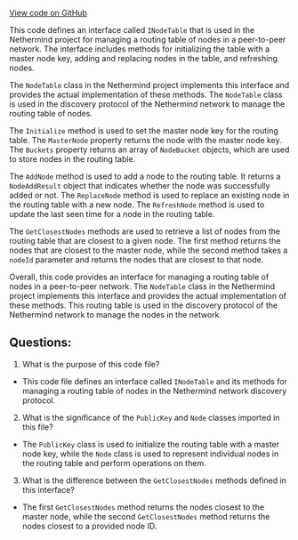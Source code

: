 [View code on GitHub](https://github.com/nethermindeth/nethermind/Nethermind.Network.Discovery/RoutingTable/INodeTable.cs)

This code defines an interface called `INodeTable` that is used in the Nethermind project for managing a routing table of nodes in a peer-to-peer network. The interface includes methods for initializing the table with a master node key, adding and replacing nodes in the table, and refreshing nodes. 

The `NodeTable` class in the Nethermind project implements this interface and provides the actual implementation of these methods. The `NodeTable` class is used in the discovery protocol of the Nethermind network to manage the routing table of nodes. 

The `Initialize` method is used to set the master node key for the routing table. The `MasterNode` property returns the node with the master node key. The `Buckets` property returns an array of `NodeBucket` objects, which are used to store nodes in the routing table. 

The `AddNode` method is used to add a node to the routing table. It returns a `NodeAddResult` object that indicates whether the node was successfully added or not. The `ReplaceNode` method is used to replace an existing node in the routing table with a new node. The `RefreshNode` method is used to update the last seen time for a node in the routing table. 

The `GetClosestNodes` methods are used to retrieve a list of nodes from the routing table that are closest to a given node. The first method returns the nodes that are closest to the master node, while the second method takes a `nodeId` parameter and returns the nodes that are closest to that node. 

Overall, this code provides an interface for managing a routing table of nodes in a peer-to-peer network. The `NodeTable` class in the Nethermind project implements this interface and provides the actual implementation of these methods. This routing table is used in the discovery protocol of the Nethermind network to manage the nodes in the network.
## Questions: 
 1. What is the purpose of this code file?
- This code file defines an interface called `INodeTable` and its methods for managing a routing table of nodes in the Nethermind network discovery protocol.

2. What is the significance of the `PublicKey` and `Node` classes imported in this file?
- The `PublicKey` class is used to initialize the routing table with a master node key, while the `Node` class is used to represent individual nodes in the routing table and perform operations on them.

3. What is the difference between the `GetClosestNodes` methods defined in this interface?
- The first `GetClosestNodes` method returns the nodes closest to the master node, while the second `GetClosestNodes` method returns the nodes closest to a provided node ID.